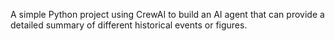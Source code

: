 A simple Python project using CrewAI to build an AI agent that can provide a detailed summary of different historical events or figures.
